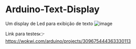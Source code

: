# Arduino-Text-Display
Um display de Led para exibição de texto
![image](https://user-images.githubusercontent.com/86533928/134437697-216e1f0f-5b7a-4e37-bb78-0c858172cf48.png)

Link para testes👉https://wokwi.com/arduino/projects/309675444363330113

